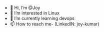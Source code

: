 - 👋 Hi, I’m @Joy 
- 👀 I’m interested in Linux
- 🌱 I’m currently learning devops
- 📫 How to reach me- (LinkedIN: joy-kumar)

<!---
joyktech/joyktech is a ✨ special ✨ repository because its `README.md` (this file) appears on your GitHub profile.
You can click the Preview link to take a look at your changes.
--->
